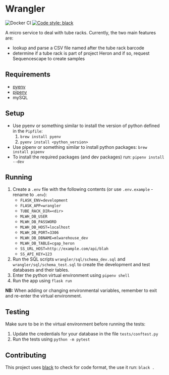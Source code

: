 # Wrangler

![Docker CI](https://github.com/sanger/wrangler/workflows/Docker%20CI/badge.svg)
[![Code style: black](https://img.shields.io/badge/code%20style-black-000000.svg)](https://github.com/psf/black)

A micro service to deal with tube racks. Currently, the two main features are:

* lookup and parse a CSV file named after the tube rack barcode
* determine if a tube rack is part of project Heron and if so, request Sequencescape to create
samples

## Requirements

* [pyenv](https://github.com/pyenv/pyenv)
* [pipenv](https://pipenv.pypa.io/en/latest/)
* mySQL

## Setup

* Use pyenv or something similar to install the version of python
defined in the `Pipfile`:
  1. `brew install pyenv`
  2. `pyenv install <python_version>`
* Use pipenv or something similar to install python packages:
`brew install pipenv`
* To install the required packages (and dev packages) run: `pipenv install --dev`

## Running

1. Create a `.env` file with the following contents (or use `.env.example` - rename to `.env`):
    * `FLASK_ENV=development`
    * `FLASK_APP=wrangler`
    * `TUBE_RACK_DIR=<dir>`
    * `MLWH_DB_USER`
    * `MLWH_DB_PASSWORD`
    * `MLWH_DB_HOST=localhost`
    * `MLWH_DB_PORT=3306`
    * `MLWH_DB_DBNAME=mlwarehouse_dev`
    * `MLWH_DB_TABLE=cgap_heron`
    * `SS_URL_HOST=http://example.com/api/blah`
    * `SS_API_KEY=123`
1. Run the SQL scripts `wrangler/sql/schema_dev.sql` and `wrangler/sql/schema_test.sql` to create
the development and test databases and their tables.
1. Enter the python virtual environment using `pipenv shell`
1. Run the app using `flask run`

__NB:__ When adding or changing environmental variables, remember to exit and re-enter the virtual
environment.

## Testing

Make sure to be in the virtual environment before running the tests:

1. Update the credentials for your database in the file `tests/conftest.py`
1. Run the tests using `python -m pytest`

## Contributing

This project uses [black](https://github.com/psf/black) to check for code format, the use it run:
`black .`
